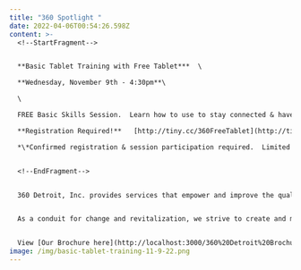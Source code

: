 ```yaml
---
title: "360 Spotlight "
date: 2022-04-06T00:54:26.598Z
content: >-
  <!--StartFragment-->


  **Basic Tablet Training with Free Tablet***  \

  **Wednesday, November 9th - 4:30pm**\

  \

  FREE Basic Skills Session.  Learn how to use to stay connected & have fun!\

  **Registration Required!**   [http://tiny.cc/​360FreeTablet](http://tiny.cc/360FreeTablet?mc_cid=48348766b5&mc_eid=UNIQID)\

  *\*Confirmed registration & session participation required.  Limited supplies.*


  <!--EndFragment-->


  360 Detroit, Inc. provides services that empower and improve the quality of life for individuals and families. We are dedicated to assisting people in becoming self-sufficient, anchored, stabilized and well-rounded community members.


  As a conduit for change and revitalization, we strive to create and maintain viable, safe communities within Detroit.


  View [Our Brochure here](http://localhost:3000/360%20Detroit%20Brochure.pdf)!
image: /img/basic-tablet-training-11-9-22.png
---
```

